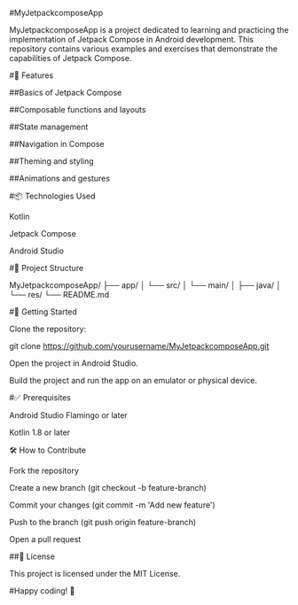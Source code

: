 #MyJetpackcomposeApp

MyJetpackcomposeApp is a project dedicated to learning and practicing the implementation of Jetpack Compose in Android development. This repository contains various examples and exercises that demonstrate the capabilities of Jetpack Compose.

#🚀 Features

##Basics of Jetpack Compose

##Composable functions and layouts

##State management

##Navigation in Compose

##Theming and styling

##Animations and gestures

#📦 Technologies Used

Kotlin

Jetpack Compose

Android Studio

#📂 Project Structure

MyJetpackcomposeApp/
├── app/
│   └── src/
│       └── main/
│           ├── java/
│           └── res/
└── README.md

#📖 Getting Started

Clone the repository:

git clone https://github.com/yourusername/MyJetpackcomposeApp.git

Open the project in Android Studio.

Build the project and run the app on an emulator or physical device.

#✅ Prerequisites

Android Studio Flamingo or later

Kotlin 1.8 or later

🛠️ How to Contribute

Fork the repository

Create a new branch (git checkout -b feature-branch)

Commit your changes (git commit -m 'Add new feature')

Push to the branch (git push origin feature-branch)

Open a pull request

##📝 License

This project is licensed under the MIT License.

#Happy coding! 🚀

